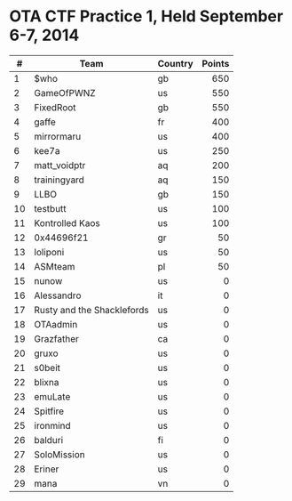 OTA CTF Practice 1, Held September 6-7, 2014
==========================


| # | Team | Country | Points |
| --- | ---- | ------- | ------:|
| 1 | $who | gb | 650 |
| 2 | GameOfPWNZ | us |	550 |
| 3 | FixedRoot | gb | 550 |
| 4 | gaffe | fr | 400 |
| 5 | mirrormaru | us |	400 |
| 6 | kee7a | us | 250 |
| 7 | matt_voidptr | aq | 200 |
| 8 | trainingyard | aq | 150 |
| 9 | LLBO | gb | 150 |
| 10 | testbutt | us | 100 |
| 11 | Kontrolled Kaos | us | 100 |
| 12 | 0x44696f21 | gr | 50 |
| 13 | loliponi | us | 50 |
| 14 | ASMteam | pl | 50 |
| 15 | nunow | us | 0 |
| 16 | Alessandro | it | 0 |
| 17 | Rusty and the Shacklefords | us | 0 |
| 18 | OTAadmin | us | 0 |
| 19 | Grazfather | ca | 0 |
| 20 | gruxo | us | 0 |
| 21 | s0beit | us | 0 |
| 22 | blixna | us | 0 |
| 23 | emuLate | us | 0 |
| 24 | Spitfire | us | 0 |
| 25 | ironmind | us | 0 |
| 26 | balduri | fi | 0 |
| 27 | SoloMission | us | 0 |
| 28 | Eriner | us | 0 |
| 29 | mana | vn | 0 |
